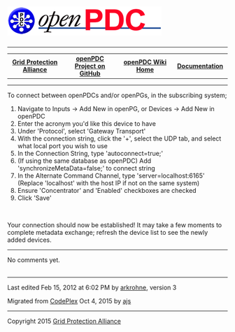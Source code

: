 

<html lang="en" xmlns="http://www.w3.org/1999/xhtml">

<head>

<meta charset="utf-8" />

<title>Using a  Gateway Style Connection between openPDCs and for openPGs</title>



<!--HtmlToGmd.Head-->



<!--/HtmlToGmd.Head-->

</head>

<body>

<h1><a href="https://github.com/GridProtectionAlliance/openPDC/tree/master/Source/Documentation/wiki/openPDC_Home.md"><img src="https://github.com/GridProtectionAlliance/openPDC/blob/master/Source/Documentation/wiki/openPDC_Logo.png" alt="The Open Source Phasor Data Concentrator" /></a></h1>

<hr />

<!--HtmlToGmd.Body-->

<div id="NavigationMenu">

<table style="width: 100%; border-collapse: collapse; border: 0px solid gray;">

<tr>

<td style="width: 25%; text-align:center;"><b><a href="http://www.gridprotectionalliance.org">Grid Protection Alliance</a></b></td>

<td style="width: 25%; text-align:center;"><b><a href="https://github.com/GridProtectionAlliance/openPDC">openPDC Project on GitHub</a></b></td>

<td style="width: 25%; text-align:center;"><b><a href="https://github.com/GridProtectionAlliance/openPDC/tree/master/Documentation/wiki/openPDC_Home.md">openPDC Wiki Home</a></b></td>

<td style="width: 25%; text-align:center;"><b><a href="https://github.com/GridProtectionAlliance/openPDC/tree/master/Documentation/wiki/openPDC_Documentation_Home.md">Documentation</a></b></td>

</tr>

</table>

</div>

<hr />

<!--/HtmlToGmd.Body-->



<div class="WikiContent">

<div class="wikidoc">To connect between openPDCs and/or openPGs, in the subscribing system;<br>

<ol>

<li>Navigate to Inputs -&gt; Add New in openPG, or Devices -&gt; Add New in openPDC

</li><li>Enter the acronym you&#39;d like this device to have </li><li>Under &#39;Protocol&#39;, select &#39;Gateway Transport&#39; </li><li>With the connection string, click the &#39;&#43;&#39;, select the UDP tab, and select what local port you wish to use

</li><li>In the Connection String, type &#39;autoconnect=true;&#39; </li><li>(If using the same database as openPDC) Add &#39;synchronizeMetaData=false;&#39; to connect string

</li><li>In the Alternate Command Channel, type &#39;server=localhost:6165&#39; (Replace &#39;localhost&#39; with the host IP if not on the same system)

</li><li>Ensure &#39;Concentrator&#39; and &#39;Enabled&#39; checkboxes are checked </li><li>Click &#39;Save&#39;</li></ol>

<br>

Your connection should now be established! It may take a few moments to complete metadata exchange; refresh the device list to see the newly added devices.</div>

</div>

<hr />

<div class="WikiComments">

<div id="wikiCommentsEmpty">No comments yet.<br><br></div>

</div>

<div id="footer">

<hr />

Last edited <span class="smartDate" title="2/15/2012 6:02:21 PM" LocalTimeTicks="1329357741">Feb 15, 2012 at 6:02 PM</span> by <a id="wikiEditByLink" href="https://github.com/GridProtectionAlliance/openPDC/tree/master/Source/Documentation/wiki/Contributors/arkrohne.md">arkrohne</a>, version 3<br />

Migrated from <a href="https://openpdc.codeplex.com/wikipage?title=Using%20a%20%22Gateway%20Style%20Connection%22%20between%20openPDCs%20and%2for%20openPGs">CodePlex</a> Oct 4, 2015 by <a href="https://github.com/GridProtectionAlliance/openPDC/tree/master/Source/Documentation/wiki/Contributors/ajstadlin.md">ajs</a>

</div>



<!--HtmlToGmd.Foot-->

<div id="copyright">

<hr />

Copyright 2015 <a href="http://www.gridprotectionoalliance.org">Grid Protection Alliance</a>

</div>

<!--/HtmlToGmd.Foot-->

</body>

</html>


